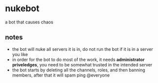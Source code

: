 # nukebot
a bot that causes chaos  

## notes
- the bot will nuke all servers it is in, do not run the bot if it is in a server you like  
- in order for the bot to do most of the work, it needs **administrator priveledges**, you need to be somewhat trusted in the intended server  
- the bot starts by deleting all the channels, roles, and then banning members, after that it will spam ping @everyone
